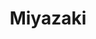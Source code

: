 ---
layout: place
title: "Miyazaki"
permalink: /utah/murray/miyazaki.html
stateAbbr: UT
stateName: Utah
cityName: Murray
seo:
  name: "Miyazaki"
  type: Restaurant
  links: https://miyazakislc.com/
description: "Looking for sushi in Murray, Utah? Check out Miyazaki for a delightful Japanese dining experience. Enjoy a variety of sushi and other dishes in a welcoming a..."
place_id: ChIJve8SzeGJUocRYjaBQT_Kgpc
photos:
  - name: >-
      places/ChIJve8SzeGJUocRYjaBQT_Kgpc/photos/AeeoHcKiALeAbfJHazutk4ty4nEORArF_Mg2sVknx8RezDYn9LxHrkb7pNtCAhETAuImDY8AZKhlIcn54ztbLrleHFGw7WRsOZB6QY4G7C44RrHgtoCUrxHUX0Ymg3sA7hbs9WkLpW483_T_Wea_qUsKXcl3Dmka7j1DATJzXb5HYJm7zmUjDAZ-cLoN0euiqluwUMtPg-uoKlX7PwaV66u31bcvRmnXlWZLPMnoEOyQaGaEY-Q09cuL9YicF04O-1DM3_Qz1atb9K6U-D9DqkU0n4-_oYch_kV_CRKvKjwcH27QFg
    widthPx: 3840
    heightPx: 4800
    authorAttributions:
      - displayName: Miyazaki
        uri: https://maps.google.com/maps/contrib/102927801262623413513
        photoUri: >-
          https://lh3.googleusercontent.com/a-/ALV-UjVFH1b3UeeCTWfzbysJfaB2iryBdLX4_3CttbagJKJrArGGM5M=s100-p-k-no-mo
    flagContentUri: >-
      https://www.google.com/local/imagery/report/?cb_client=maps_api_places.places_api&image_key=!1e10!2sAF1QipO4K5U0aXc7PwVWVjzWCY8Ad7R9MyINgVBhLeB2&hl=en-US
    googleMapsUri: >-
      https://www.google.com/maps/place//data=!3m4!1e2!3m2!1sAF1QipO4K5U0aXc7PwVWVjzWCY8Ad7R9MyINgVBhLeB2!2e10!4m2!3m1!1s0x875289e1cd12efbd:0x9782ca3f41813662
  - name: >-
      places/ChIJve8SzeGJUocRYjaBQT_Kgpc/photos/AeeoHcLaz6etDsNPI7XFyB2HS_Nl0EqAt7DQIh_xjwFGDuqVCpuXpJWBzvOmWXBDr9AdUIO_PrJe2wuPkafqCSsxXRoH6wRf_UL_0oS1V1Hu4waI9K7MXVoZT6TpzJHWYpVoCopJtok5peG-0BGdalw-245-OjsEcIY6DmiGa1D_BLjiIc4cFZ1en4oB3-5GA2khSkHGsvjnwWIGkgmohg3VWLClm9YrkAHESqs2rqSPUFHDAWK33vcXBi5bo60jUYW6m7DGBoZjHpxKCtNGEvD1PelHKEpI02tFM6vPnZlY0NnexQ
    widthPx: 3840
    heightPx: 4800
    authorAttributions:
      - displayName: Miyazaki
        uri: https://maps.google.com/maps/contrib/102927801262623413513
        photoUri: >-
          https://lh3.googleusercontent.com/a-/ALV-UjVFH1b3UeeCTWfzbysJfaB2iryBdLX4_3CttbagJKJrArGGM5M=s100-p-k-no-mo
    flagContentUri: >-
      https://www.google.com/local/imagery/report/?cb_client=maps_api_places.places_api&image_key=!1e10!2sAF1QipMwijvoh8DyrMMUFywMnGJAsJjnLq-pow8pmeMx&hl=en-US
    googleMapsUri: >-
      https://www.google.com/maps/place//data=!3m4!1e2!3m2!1sAF1QipMwijvoh8DyrMMUFywMnGJAsJjnLq-pow8pmeMx!2e10!4m2!3m1!1s0x875289e1cd12efbd:0x9782ca3f41813662
  - name: >-
      places/ChIJve8SzeGJUocRYjaBQT_Kgpc/photos/AeeoHcIv3I5gWD9tDnwxThXDEarQsGzhbP1UVSiW9O39mKPSyhyxysqioFgFlRjdojTP2lOFXQvdQdErNCmzQ2zgWKV-_DhgJWyXcBBG7oB7oBvFplHpELJCmx1-Pz-EPqQ8LD1dH_2H7s7RAxzOarRRwT5NlDfZtNJpHmRxV2qJjXxRZAN5QF1cbBZEbYWYSw-WTLNsgboPXFSSImAZ-yJ_eZT5QDOgigZycj8i79jCF9aIYeXV-f4COBPkTqlLkk5HH4wj9Jt9WqlzaVY2VtNjeJLMVz_uUZVz6FIe11m0QOTko4hO5n3Q94OEYq1xeHhecZFI0hed-3pxQ4yA8dGe7KZkChfPc_c2-gIwTEGFVWmNZt2A31IksBqrsoLICYsjAeC8HVtXcJ-Ujc_FPIoZhz1g8HKzossM0oXXDdRPThsSHQ
    widthPx: 4032
    heightPx: 3024
    authorAttributions:
      - displayName: Alex King
        uri: https://maps.google.com/maps/contrib/102220431490949832627
        photoUri: >-
          https://lh3.googleusercontent.com/a-/ALV-UjUAsl_IsbT19p5QE-4-1PnVl5D09Bu4YR4LIaG1hGJZeVNBuFc=s100-p-k-no-mo
    flagContentUri: >-
      https://www.google.com/local/imagery/report/?cb_client=maps_api_places.places_api&image_key=!1e10!2sCIHM0ogKEICAgMCIrIicGw&hl=en-US
    googleMapsUri: >-
      https://www.google.com/maps/place//data=!3m4!1e2!3m2!1sCIHM0ogKEICAgMCIrIicGw!2e10!4m2!3m1!1s0x875289e1cd12efbd:0x9782ca3f41813662
  - name: >-
      places/ChIJve8SzeGJUocRYjaBQT_Kgpc/photos/AeeoHcJV4GM2A1vWa5Z6PAYYxRWFMVS17XRcsP5R4EhnPo6XcZNGz79DpZfVS9Am1iME93mortjIY1mPGF1IV1aFpIWth3ir2dmas1cOT35fv9NFQrT-UF3qnLNZyzQlS7fQ5A9TUS1yypoTZPQPpD_YUxSuuX3ZzAuErApJXIsuvT5NBRzu0S9CmgaOg1xBOoM2KsY4W-msw--lHCTjHUIcnq8l7W6pFvFKl2tTQ_6JaFS0UX_50zcd0r2xYleh_9NN54xBt25wJA6lQYECA5rqaEre25Kh1RT_ywQ0xovoWylmgPKFngkwtSXJMppRCnY9fv54TNKntPjUZj35GTdoRm-quGrH0zkWUQpTxe5G_O73kCFSfKtrmQiDA6mTcmPpMHQg2ztsmgNsrTzOuCCe1RHWVlR0VPtB98YZab4mMIOfeA
    widthPx: 4000
    heightPx: 3000
    authorAttributions:
      - displayName: Nitaya Chiv
        uri: https://maps.google.com/maps/contrib/111771538292789403628
        photoUri: >-
          https://lh3.googleusercontent.com/a-/ALV-UjWnm2IiZdrJJyqpA-_L9Hmvki5j9ki8remaQ-PqGzA0kPOI6-bXDw=s100-p-k-no-mo
    flagContentUri: >-
      https://www.google.com/local/imagery/report/?cb_client=maps_api_places.places_api&image_key=!1e10!2sCIHM0ogKEICAgIDb377vZA&hl=en-US
    googleMapsUri: >-
      https://www.google.com/maps/place//data=!3m4!1e2!3m2!1sCIHM0ogKEICAgIDb377vZA!2e10!4m2!3m1!1s0x875289e1cd12efbd:0x9782ca3f41813662
  - name: >-
      places/ChIJve8SzeGJUocRYjaBQT_Kgpc/photos/AeeoHcKTuWNbBXNgdApTeCYXXS2138CdVfnTmwEMuSU5zgGB0Kup6UxhXB9YtziQn-zOp-SWXK-IHrB0VO3jhHmHzyky1ITtIiu093w6a4aNjJhQ7HgkqSdeb5IiGTpnb-ONRnXI0lpx8q6ylmTh-qd2WA63ubXowG15RfzED6gHuF32YtY6x-gvO-vOwP2ozX8qA6axb2fNwKctBWHxYuHYLBFVHkCTkG56EkBSJ7AiYH0bCSldAOLMLPA1_Z7KlhfZ9jf9lQwu8UTHiNRV_geDjBKNbbdVeh5yZoZWr_4I_otDw2wSlAnoqOnm246_wdfCCmy0WsBb3bnYZWQr6NSwjAenGIhdIeFIezPx4l-IlYUK_gpvoHGhxKjmgNCeDQIlWvGgzYkAjCiczGsMG_3rn8uBS9wBXFeWRaO1e4xGdCknNg9OzsJ-SykVI4a50BkB
    widthPx: 4000
    heightPx: 3000
    authorAttributions:
      - displayName: Kathleen Chen
        uri: https://maps.google.com/maps/contrib/106252575500768103982
        photoUri: >-
          https://lh3.googleusercontent.com/a-/ALV-UjVlpNP5Nh1CpxQ75RhDuMvBaMmJ2qs-glQCDGYjuHSwMuTg2QAL_w=s100-p-k-no-mo
    flagContentUri: >-
      https://www.google.com/local/imagery/report/?cb_client=maps_api_places.places_api&image_key=!1e10!2sCIABIhADycKzCRwc5mfWn3cABSec&hl=en-US
    googleMapsUri: >-
      https://www.google.com/maps/place//data=!3m4!1e2!3m2!1sCIABIhADycKzCRwc5mfWn3cABSec!2e10!4m2!3m1!1s0x875289e1cd12efbd:0x9782ca3f41813662
  - name: >-
      places/ChIJve8SzeGJUocRYjaBQT_Kgpc/photos/AeeoHcIaRppWoEgl-EgsCgAus0tiG6yTHgXPJsHu_J650p7bXfPiLnP4X7Q26Ai4ZyUSD1bURSwoOSfipr4rxjKbAYYIvzKyByWZlo_THfNlUf6nv9sXVGA-8-FEq-oIpB2lokta1pSWZ_394LkbqD0cWxqyBA37agCHsJFgJDBze5s9P1jxoUQs3pNzRwRn_dXxouoFUFDvYS55xGgdG31PaOpqCJ6bHwEBA51_WasVdF8A-VRpOPCu9oUPx7VI18ia2M5LYixjAVH1Es7zL4SOU15X51t8i8dlZgjbm2ak7z-IZ9cGVpuQmotvIJmDnO1uTgOS-aAWVDw6_WB0cTX2EuUgQyFc25ln3bUM639gtdBt1aHKLbC1mlC0KPBl7SXKcFbhAMypS1NHGp_1U_Ff1Yzb9iLvyTSarD3WZlXFMqDbkg
    widthPx: 4080
    heightPx: 3072
    authorAttributions:
      - displayName: Willie Herath
        uri: https://maps.google.com/maps/contrib/111745425366359700327
        photoUri: >-
          https://lh3.googleusercontent.com/a-/ALV-UjUtimnRVzls9qFofXXkGfdntw8e4SJmA5UoAzUYANFrMQST0FLAcQ=s100-p-k-no-mo
    flagContentUri: >-
      https://www.google.com/local/imagery/report/?cb_client=maps_api_places.places_api&image_key=!1e10!2sCIHM0ogKEICAgIDnm9L1NA&hl=en-US
    googleMapsUri: >-
      https://www.google.com/maps/place//data=!3m4!1e2!3m2!1sCIHM0ogKEICAgIDnm9L1NA!2e10!4m2!3m1!1s0x875289e1cd12efbd:0x9782ca3f41813662
  - name: >-
      places/ChIJve8SzeGJUocRYjaBQT_Kgpc/photos/AeeoHcIHW4cvd6rmDT_MRoyGZnJO2pAc6_6UCCpG9StxzbgcrX7xUr6aYwYyz5BcGLpGe1fVXYrfDMjc273qciwMtf8lFOc6UsY8PShpjNT1UkHeiLbwgKBfb4JapdkYWjC2ZdZu8i40ldMDJEOJqV6rdcpXD7QNeqS7-gAxEH2naSh68aELnGqUit7dNHWH0eEqGn5y8MBnWt9nxnqEcj4HerK8OUl-mwR_QDiiZNF2pDocj2pZsorztyqNoI8airuF-QtufaWKwSw43l-GFMQPZm-LCIMXV8_rsBZlbCghpg12L5X69pyVpLE5pD9HJute3KEm2RJQPQ32SYRCQSKcpouIQL5W3_ZQZjmjsV_yMTdqE3HAnf_p7GppgiptDrfMNcXhiyAGWlhuecVMT0_0oAf93qFdjgbEIs6RIBgURXzJ_g
    widthPx: 4000
    heightPx: 3000
    authorAttributions:
      - displayName: Dalton Oliveira
        uri: https://maps.google.com/maps/contrib/114266112656623575345
        photoUri: >-
          https://lh3.googleusercontent.com/a/ACg8ocJrG-ZdeDnfDZSyEeN9P48yh1bdied043gF79f3xY2gOWffOA=s100-p-k-no-mo
    flagContentUri: >-
      https://www.google.com/local/imagery/report/?cb_client=maps_api_places.places_api&image_key=!1e10!2sCIHM0ogKEICAgIDnuajNPg&hl=en-US
    googleMapsUri: >-
      https://www.google.com/maps/place//data=!3m4!1e2!3m2!1sCIHM0ogKEICAgIDnuajNPg!2e10!4m2!3m1!1s0x875289e1cd12efbd:0x9782ca3f41813662
  - name: >-
      places/ChIJve8SzeGJUocRYjaBQT_Kgpc/photos/AeeoHcIKwD4wMjvpWCleSofypTchBKw0arQ2Ab0wvFBdEHQpGd0bzngIWysR-VK8Rl3CGMCXKX-EuWHHpjKbkGCjwKTqhoEcufKDFPEHEAk4n7PCD-1PEinXQxSGQ8ykc-2L4w3AwYZSFztVmyrTyQINc6YlxAS7qw9AOAapvwslo8Q5_P-uhxyVOO3a_TYd-MDGI-L-0-uH-t1aUzqsEKoOnINkhntVWv4axki08jE87xeS5EfrfPZ2lhJKmVvnnsCav_wiPcdlijL_LLhLb9JZG-MWkHFZjNIsI4WWvxFrCB1M85X_1EQLwgovxBPix2cTSiZDtlIKmEIhpBbTwZhG08t9iWN5t4KE_yV_FgTZbTv2uzHqk5ge_9PeKZupJSs1YRnzzsBOOiY3Q0FVJGukI8Poet3TqLh4x9OH9upGJ859Qg
    widthPx: 2888
    heightPx: 2253
    authorAttributions:
      - displayName: niko pix
        uri: https://maps.google.com/maps/contrib/102251086490294632461
        photoUri: >-
          https://lh3.googleusercontent.com/a-/ALV-UjW4R8LgIqu9hQohN01wD97nmn2lGKSU30WSYlIKD3gT_nwoBR0=s100-p-k-no-mo
    flagContentUri: >-
      https://www.google.com/local/imagery/report/?cb_client=maps_api_places.places_api&image_key=!1e10!2sCIHM0ogKEICAgICP-aHRKg&hl=en-US
    googleMapsUri: >-
      https://www.google.com/maps/place//data=!3m4!1e2!3m2!1sCIHM0ogKEICAgICP-aHRKg!2e10!4m2!3m1!1s0x875289e1cd12efbd:0x9782ca3f41813662
  - name: >-
      places/ChIJve8SzeGJUocRYjaBQT_Kgpc/photos/AeeoHcLeR7EbfvFAoSTK4Xo-zaUec4zT9ehhQo9ism8qopx4cZLKAUwYHlPxBRMOsAS2ellwG6XVPdrDCZLp__m3OPWgSobCEWfT7JjGoJAaVLvfWPO48fBBt4wmf5mYLhYQjYIvYrwrPzxj-f9ZQsCq-8TZ5dII6yQfW6Z1aN0Is6rAhdzqBKoApj1bdun--JaOlrFT8OVAuj4BVSJN92n2_1RroWOEu6IEiigs9tIBKE6LgMMAzmOoxoiYpbCKg4u86qui9ON69H66_H1MJC4xWyUumANYZn0IBxVns3ieah6MT4zdsoFR57gGsu2X73kZ6zn3H0qtd5o77Sep528lxA5GqeqHwMxK_1IWdL-mIo4NFBLDMZGpOiUGl9yiEpdaSmN-mdwCB8Pl34CWhKG3H6yWD0_fogfje72RhirviKX1sw
    widthPx: 1440
    heightPx: 1801
    authorAttributions:
      - displayName: Zachary Swenson
        uri: https://maps.google.com/maps/contrib/106075841671567441479
        photoUri: >-
          https://lh3.googleusercontent.com/a/ACg8ocLUJWLEpRW0co8O_3uWyDQzjBHC_pZfVH3yvwV4OvF7phSziSLx=s100-p-k-no-mo
    flagContentUri: >-
      https://www.google.com/local/imagery/report/?cb_client=maps_api_places.places_api&image_key=!1e10!2sCIHM0ogKEICAgIDjmK2XUA&hl=en-US
    googleMapsUri: >-
      https://www.google.com/maps/place//data=!3m4!1e2!3m2!1sCIHM0ogKEICAgIDjmK2XUA!2e10!4m2!3m1!1s0x875289e1cd12efbd:0x9782ca3f41813662
  - name: >-
      places/ChIJve8SzeGJUocRYjaBQT_Kgpc/photos/AeeoHcINGkHWO8i8BiDZLCb8XQVGnAGjujBOpNyqfuykgs6u_RddlJ-c-u4miqrJJbUpTVcEiMj0KXDf1WISKphqRZjeJMCTnA-3kT0WLbrVRt5OXZzmHzzYgjHBto2cWsXDL6aoh766Fe-_WnJBYl0f_iQMhPHVKXWVj8t1Q3yKpbtT-sFp95MbCUG-z_sQjwcfFxtqgOmYiDNz_jmVZRgUlxtlyj7yc6ziFCmdsgp7ZJ-0PjKE2P1Jc3uXIrfEYhsgGegzyQkegBIJQzx7Ap4L2MPkt13EVfIQtbbf1uyNQJ0tw2ORyK_2gJJWvB0qICXxs6vtwOd6Esv6iaIn2t9HibXCkZeroghsEKcJekcjLF9qZOOirDUcV-HMzOmZmhWikjyO2_fXPTyaRhQUzMGLiGZyARGiOr2gUfJXMheFxmZQyw
    widthPx: 4000
    heightPx: 3000
    authorAttributions:
      - displayName: Nitaya Chiv
        uri: https://maps.google.com/maps/contrib/111771538292789403628
        photoUri: >-
          https://lh3.googleusercontent.com/a-/ALV-UjWnm2IiZdrJJyqpA-_L9Hmvki5j9ki8remaQ-PqGzA0kPOI6-bXDw=s100-p-k-no-mo
    flagContentUri: >-
      https://www.google.com/local/imagery/report/?cb_client=maps_api_places.places_api&image_key=!1e10!2sCIHM0ogKEICAgIDb377XFQ&hl=en-US
    googleMapsUri: >-
      https://www.google.com/maps/place//data=!3m4!1e2!3m2!1sCIHM0ogKEICAgIDb377XFQ!2e10!4m2!3m1!1s0x875289e1cd12efbd:0x9782ca3f41813662
address: '6223 S State St #4, Murray, UT 84107, USA'
street: '6223 S State St #4'
city: Murray
state: UT
zip: '84107'
country: USA
neighborhood: null
latitude: '40.635408'
longitude: '-111.887442'
accessibility_options:
  wheelchairAccessibleParking: true
  wheelchairAccessibleEntrance: true
  wheelchairAccessibleRestroom: true
  wheelchairAccessibleSeating: true
business_status: OPERATIONAL
name: Miyazaki
google_maps_links:
  directionsUri: >-
    https://www.google.com/maps/dir//''/data=!4m7!4m6!1m1!4e2!1m2!1m1!1s0x875289e1cd12efbd:0x9782ca3f41813662!3e0
  placeUri: https://maps.google.com/?cid=10917510819730241122
  writeAReviewUri: >-
    https://www.google.com/maps/place//data=!4m3!3m2!1s0x875289e1cd12efbd:0x9782ca3f41813662!12e1
  reviewsUri: >-
    https://www.google.com/maps/place//data=!4m4!3m3!1s0x875289e1cd12efbd:0x9782ca3f41813662!9m1!1b1
  photosUri: >-
    https://www.google.com/maps/place//data=!4m3!3m2!1s0x875289e1cd12efbd:0x9782ca3f41813662!10e5
primary_type: Sushi Restaurant
opening_hours:
  regular: null
  current: null
secondary_opening_hours:
  regular:
    weekdayDescriptions: null
    type: null
  current:
    weekdayDescriptions: null
    type: null
phone: (801) 877-7788
price_level: PRICE_LEVEL_INEXPENSIVE
price_range: $10 &ndash; $20
rating: '4.7'
rating_count: 1376
website: https://miyazakislc.com/
reviews: null
parking_options: null
payment_options: null
allow_dogs: null
curbside_pickup: null
delivery: null
dine_in: null
good_for_children: null
good_for_groups: null
good_for_sports: null
live_music: null
menu_for_children: null
outdoor_seating: null
reservable: null
restroom: null
serves_beer: null
serves_breakfast: null
serves_brunch: null
serves_cocktails: null
serves_coffee: null
serves_dinner: null
serves_dessert: null
serves_lunch: null
serves_vegetarian_food: null
serves_wine: null
takeout: null
summary: null

---